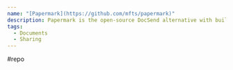 ```yaml
---
name: "[Papermark](https://github.com/mfts/papermark)"
description: Papermark is the open-source DocSend alternative with built-in analytics and custom domains.
tags:
  - Documents
  - Sharing
---
```

#repo